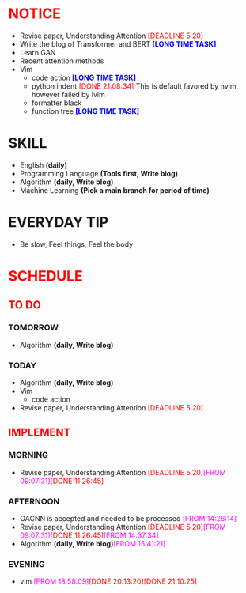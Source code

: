 # <font color=red>NOTICE</font>

- Revise paper, Understanding Attention <font color=red>[DEADLINE 5.20]</font>
- Write the blog of Transformer and BERT <font color=blue>**[LONG TIME
  TASK]**</font>
- Learn GAN
- Recent attention methods
- Vim
  - code action <font color=blue>**[LONG TIME TASK]**</font>
  - python indent <font color=red>[DONE 21:08:34]</font> This is default favored
    by nvim, however failed by lvim
  - formatter black
  - function tree <font color=blue>**[LONG TIME TASK]**</font>

# SKILL

- English **(daily)**
- Programming Language **(Tools first, Write blog)**
- Algorithm **(daily, Write blog)**
- Machine Learning **(Pick a main branch for period of time)**

# EVERYDAY TIP

- Be slow, Feel things, Feel the body

# <font color=red>SCHEDULE</font>

## <font color=red>TO DO</font>

### TOMORROW

- Algorithm **(daily, Write blog)**

### TODAY

- Algorithm **(daily, Write blog)**
- Vim
  - code action
- Revise paper, Understanding Attention <font color=red>[DEADLINE 5.20]</font>

## <font color=red>IMPLEMENT</font>

### MORNING

- Revise paper, Understanding Attention <font color=red>[DEADLINE
  5.20]</font><font color=magenta>[FROM 09:07:31]</font><font color=red>[DONE
  11:26:45]</font>

### AFTERNOON

- OACNN is accepted and needed to be processed <font color=magenta>[FROM
  14:26:14]</font>
- Revise paper, Understanding Attention <font color=red>[DEADLINE
  5.20]</font><font color=magenta>[FROM 09:07:31]</font><font color=red>[DONE
  11:26:45]</font><font color=magenta>[FROM 14:37:34]</font>
- Algorithm **(daily, Write blog)**<font color=magenta>[FROM 15:41:21]</font>

### EVENING

- vim <font color=magenta>[FROM 18:58:09]</font><font color=red>[DONE
  20:13:20]</font><font color=red>[DONE 21:10:25]</font>
